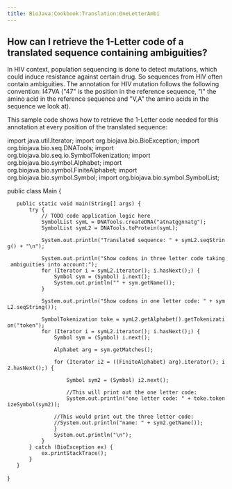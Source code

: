 ```yaml
---
title: BioJava:Cookbook:Translation:OneLetterAmbi
---
```


How can I retrieve the 1-Letter code of a translated sequence containing ambiguities?
-------------------------------------------------------------------------------------

In HIV context, population sequencing is done to detect mutations, which
could induce resistance against certain drug. So sequences from HIV
often contain ambiguities. The annotation for HIV mutation follows the
following convention: I47VA ("47" is the position in the reference
sequence, "I" the amino acid in the reference sequence and "V,A" the
amino acids in the sequence we look at).

This sample code shows how to retrieve the 1-Letter code needed for this
annotation at every position of the translated sequence:

<java> import java.util.Iterator; import org.biojava.bio.BioException;
import org.biojava.bio.seq.DNATools; import
org.biojava.bio.seq.io.SymbolTokenization; import
org.biojava.bio.symbol.Alphabet; import
org.biojava.bio.symbol.FiniteAlphabet; import
org.biojava.bio.symbol.Symbol; import org.biojava.bio.symbol.SymbolList;

public class Main {

`   public static void main(String[] args) {`  
`       try {`  
`           // TODO code application logic here`  
`           SymbolList symL = DNATools.createDNA("atnatggnnatg");`  
`           SymbolList symL2 = DNATools.toProtein(symL);`

`           System.out.println("Translated sequence: " + symL2.seqString() + "\n");`

`           System.out.println("Show codons in three letter code taking ambiguities into account:");`  
`           for (Iterator i = symL2.iterator(); i.hasNext();) {`  
`               Symbol sym = (Symbol) i.next();`  
`               System.out.println("" + sym.getName());`  
`           }`

`           System.out.println("Show codons in one letter code: " + symL2.seqString());`

`           SymbolTokenization toke = symL2.getAlphabet().getTokenization("token");`  
`           for (Iterator i = symL2.iterator(); i.hasNext();) {`  
`               Symbol sym = (Symbol) i.next();`

`               Alphabet arg = sym.getMatches();`

`               for (Iterator i2 = ((FiniteAlphabet) arg).iterator(); i2.hasNext();) {`

`                   Symbol sym2 = (Symbol) i2.next();`

`                   //This will print out the one letter code:`  
`                   System.out.println("one letter code: " + toke.tokenizeSymbol(sym2));`

`               //This would print out the three letter code:`  
`               //System.out.println("name: " + sym2.getName());`  
`               }`  
`               System.out.println("\n");`  
`           }`  
`       } catch (BioException ex) {`  
`           ex.printStackTrace();`  
`       }`  
`   }`

} </java>
